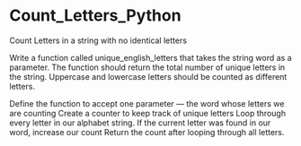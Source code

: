 # Count_Letters_Python
Count Letters in a string with no identical letters

Write a function called unique_english_letters that takes the string word as a parameter. The function should return the total number of unique letters in the string. Uppercase and lowercase letters should be counted as different letters.

Define the function to accept one parameter — the word whose letters we are counting
Create a counter to keep track of unique letters
Loop through every letter in our alphabet string. If the current letter was found in our word, increase our count
Return the count after looping through all letters.
